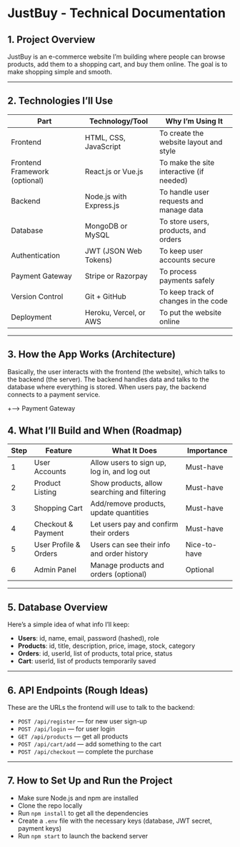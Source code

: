 # JustBuy - Technical Documentation

## 1. Project Overview
JustBuy is an e-commerce website I’m building where people can browse products, add them to a shopping cart, and buy them online. The goal is to make shopping simple and smooth.

---

## 2. Technologies I’ll Use

| Part             | Technology/Tool           | Why I’m Using It                          |
|------------------|--------------------------|------------------------------------------|
| Frontend         | HTML, CSS, JavaScript    | To create the website layout and style   |
| Frontend Framework (optional) | React.js or Vue.js  | To make the site interactive (if needed)|
| Backend          | Node.js with Express.js  | To handle user requests and manage data  |
| Database         | MongoDB or MySQL         | To store users, products, and orders     |
| Authentication   | JWT (JSON Web Tokens)    | To keep user accounts secure              |
| Payment Gateway  | Stripe or Razorpay       | To process payments safely                |
| Version Control  | Git + GitHub             | To keep track of changes in the code     |
| Deployment       | Heroku, Vercel, or AWS   | To put the website online                  |

---

## 3. How the App Works (Architecture)

Basically, the user interacts with the frontend (the website), which talks to the backend (the server). The backend handles data and talks to the database where everything is stored. When users pay, the backend connects to a payment service.

+--> Payment Gateway


## 4. What I’ll Build and When (Roadmap)

| Step | Feature                         | What It Does                                | Importance |
|-------|--------------------------------|--------------------------------------------|------------|
| 1     | User Accounts                  | Allow users to sign up, log in, and log out| Must-have  |
| 2     | Product Listing                | Show products, allow searching and filtering| Must-have  |
| 3     | Shopping Cart                 | Add/remove products, update quantities      | Must-have  |
| 4     | Checkout & Payment            | Let users pay and confirm their orders      | Must-have  |
| 5     | User Profile & Orders         | Users can see their info and order history  | Nice-to-have|
| 6     | Admin Panel                  | Manage products and orders (optional)       | Optional   |

---

## 5. Database Overview

Here’s a simple idea of what info I’ll keep:

- **Users**: id, name, email, password (hashed), role  
- **Products**: id, title, description, price, image, stock, category  
- **Orders**: id, userId, list of products, total price, status  
- **Cart**: userId, list of products temporarily saved  

---

## 6. API Endpoints (Rough Ideas)

These are the URLs the frontend will use to talk to the backend:

- `POST /api/register` — for new user sign-up  
- `POST /api/login` — for user login  
- `GET /api/products` — get all products  
- `POST /api/cart/add` — add something to the cart  
- `POST /api/checkout` — complete the purchase  

---

## 7. How to Set Up and Run the Project

- Make sure Node.js and npm are installed  
- Clone the repo locally  
- Run `npm install` to get all the dependencies  
- Create a `.env` file with the necessary keys (database, JWT secret, payment keys)  
- Run `npm start` to launch the backend server  
